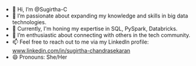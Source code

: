 - 👋 Hi, I’m @Sugirtha-C
- 👀  I’m passionate about expanding my knowledge and skills in big data technologies.
- 🌱 Currently, I'm honing my expertise in SQL, PySpark, Databricks.
- 💞️  I’m enthusiastic about connecting with others in the tech community.
- 📫 Feel free to reach out to me via my LinkedIn profile: www.linkedin.com/in/sugirtha-chandrasekaran
- 😄 Pronouns: She/Her


<!---
Sugirtha-C/Sugirtha-C is a ✨ special ✨ repository because its `README.md` (this file) appears on your GitHub profile.
You can click the Preview link to take a look at your changes.
--->
